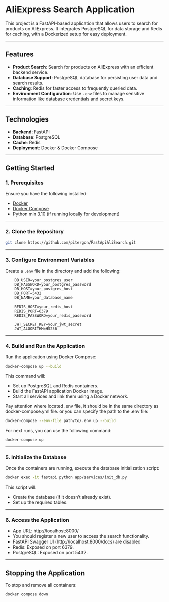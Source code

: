 # **AliExpress Search Application**

This project is a FastAPI-based application that allows users to search for products on AliExpress. It integrates PostgreSQL for data storage and Redis for caching, with a Dockerized setup for easy deployment.

---

## **Features**
- **Product Search**: Search for products on AliExpress with an efficient backend service.
- **Database Support**: PostgreSQL database for persisting user data and search results.
- **Caching**: Redis for faster access to frequently queried data.
- **Environment Configuration**: Use `.env` files to manage sensitive information like database credentials and secret keys.

---

## **Technologies**
- **Backend**: FastAPI  
- **Database**: PostgreSQL  
- **Cache**: Redis  
- **Deployment**: Docker & Docker Compose

---

## **Getting Started**

### **1. Prerequisites**
Ensure you have the following installed:
- [Docker](https://www.docker.com/)
- [Docker Compose](https://docs.docker.com/compose/)
- Python min 3.10 (if running locally for development)

---

### **2. Clone the Repository**
```bash
git clone https://github.com/pitergon/FastApiAliSearch.git
```

---

### **3. Configure Environment Variables**
Create a `.env` file in the directory and add the following:
``` 
    DB_USER=your_postgres_user
    DB_PASSWORD=your_postgres_password
    DB_HOST=your_postgres_host
    DB_PORT=5432
    DB_NAME=your_database_name
    
    REDIS_HOST=your_redis_host
    REDIS_PORT=6379
    REDIS_PASSWORD=your_redis_password

    JWT_SECRET_KEY=your_jwt_secret
    JWT_ALGORITHM=HS256
```

---

### **4. Build and Run the Application**
Run the application using Docker Compose:
```bash
docker-compose up --build
```

This command will:

- Set up PostgreSQL and Redis containers.
- Build the FastAPI application Docker image.
- Start all services and link them using a Docker network.

Pay attention where located .env file, it should be in the same directory as docker-compose.yml file.
or you can specify the path to the .env file:
```bash 
docker-compose --env-file path/to/.env up --build
```

For next runs, you can use the following command:
```bash
docker-compose up
```

---

### **5. Initialize the Database**
Once the containers are running, execute the database initialization script:

```bash
docker exec -it fastapi python app/services/init_db.py
````
This script will:

- Create the database (if it doesn’t already exist).
- Set up the required tables.

---

### **6. Access the Application**
- App URL: http://localhost:8000/
- You should register a new user to access the search functionality.
- FastAPI Swagger UI (http://localhost:8000/docs) are disabled  
- Redis: Exposed on port 6379.
- PostgreSQL: Exposed on port 5432.

---

## **Stopping the Application**
To stop and remove all containers:
```bash
docker compose down
```